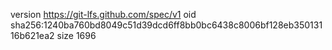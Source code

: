 version https://git-lfs.github.com/spec/v1
oid sha256:1240ba760bd8049c51d39dcd6ff8bb0bc6438c8006bf128eb35013116b621ea2
size 1696
